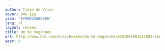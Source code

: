 ```yaml
---
author: Tinie de Vries
cover: 346.jpg
isbn: "9789026600395"
lang: nl
layout: review
title: Om te beginnen
url: http://www.bol.com/nl/p/boeken/om-te-beginnen/1001004001517802/index.html
year: 0
---
```

